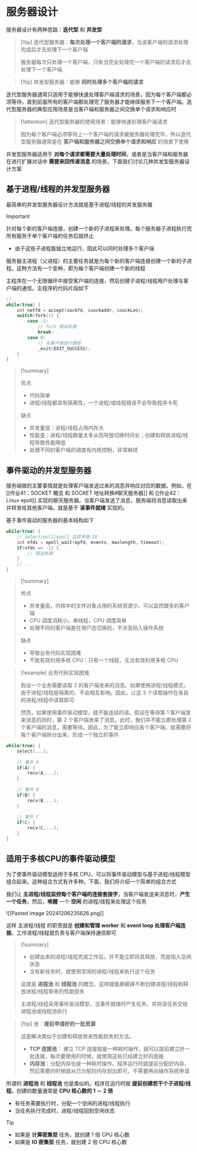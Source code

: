 # 服务器设计

服务器设计有两种思路：**迭代型** 和 **并发型**

> [!tip] 迭代型服务器：**每次处理一个客户端的请求**，当该客户端的请求处理完成后才去处理下一个客户端
> 
> 服务器每次只处理一个客户端，只有当完全处理完一个客户端的请求后才去处理下一个客户端
> 

> [!tip] 并发型服务器：能够 **同时处理多个客户端的请求**

迭代型服务器通常只适用于能够快速处理客户端请求的场景，因为每个客户端都必须等待，直到前面所有的客户端都处理完了服务器才能继续服务下一个客户端。迭代型服务器的典型应用场景是当客户端和服务器之间交换单个请求和响应时

> [!attention] 迭代型服务器的使用场景：能够快速处理客户端请求
> 
> 因为每个客户端必须等待上一个客户端的请求被服务器处理完毕，所以迭代型服务器通常是在 **客户端和服务器之间交换单个请求和响应** 的场景下使用
> 

并发型服务器适用于 **对每个请求都需要大量处理时间**，或者是当客户端和服务器在进行扩展对话中 **需要来回传递消息** 的场景。下面我们讨论几种并发型服务器设计方案

## 基于进程/线程的并发型服务器

最简单的并发型服务器设计方法就是基于进程/线程的并发服务器

> [!important] 
> 
> 针对每个新的客户端连接，创建一个新的子进程来处理。每个服务器子进程执行完所有服务于单个客户端的任务后就终止
> 
> + 由于这些子进程能独立地运行，因此可以同时处理多个客户端
> 
> 服务器主进程（父进程）的主要任务就是为每个新的客户端连接创建一个新的子进程。这种方法有一个变种，即为每个客户端创建一个新的线程
> 

主程序在一个无限循环中接受客户端的连接，然后创建子进程/线程用户处理与客户端的通信。主程序的代码片段如下

```c
//...
while(true) {
	int netfd = accept(sockfd, &sockaddr, &sockLen);
	switch(fork()) {
		case -1:
			// fork 错误处理
			break;
		case 0:
			// 与客户端进行通信
			_exit(EXIT_SUCCESS);
	}
}
```

> [!summary] 
> 
> 优点
> 
> + 代码简单
> + 进程/线程都具有隔离性，一个进程/或线程错误不会导致程序卡死
> 
> 缺点
> 
> + 并发量低：进程/线程占用内存大
> + 性能差：进程/线程数量太多从而导致切换时间长；创建和释放进程/线程导致性能降低
> + 处理不同的客户端的调度有内核控制，非常麻烦
> 

## 事件驱动的并发型服务器

服务端做的主要事情就是处理客户端发送过来的消息并响应对应的数据。例如，在 [[作业41：SOCKET 概览 和 SOCKET 地址转换#聊天服务器]] 和 [[作业42：Linux epoll]] 实现的聊天服务器。当客户端发送了消息，服务端将消息读取出来并转发给其他客户端。就是基于 **读事件就绪** 实现的。

基于事件驱动的服务器的基本结构如下

```c
while(true) {
	// select/poll/epoll 监控多路 IO
	int nfds = epoll_wait(epfd, events, maxlength, timeout);
	if(nfds == -1) {
		// 错误处理
	}
	// ...
}
```

> [!summary] 
> 
> 优点
> + 并发量高，内核中的文件对象占用的系统资源少。可以监控跟多的客户端
> + CPU 调度消耗小。单线程，CPU 调度简单
> + 处理不同的客户端是在用户态切换的，不涉及陷入操作系统
> 
> 缺点
> + 导致业务代码实现困难
> + 不能有效利用多核 CPU：只有一个线程，无法有效利用多核 CPU
> 

> [!example] 业务代码实现困难
> 
> 假设一个业务需要读取 $3$ 的客户端发来的消息。如果使用进程/线程模式，由于进程/线程是隔离的，不会相互影响。因此，让这 $3$ 个读取操作在各自的进程/线程中读取即可
> 
> 然而，如果使用事件驱动模型，就不能连续的读。假设在等待第 $1$ 客户端发来消息的同时，第 $2$ 个客户端发来了消息。此时，我们并不能立即处理第 $2$ 个客户端的消息，需要等待。因此，为了能立即响应各个客户端，就需要将每个客户端拆分出来，形成一个独立的事件
> 

```c
while(true) {
	select(...);
	
	// 事件 A
	if(A) {
		recv(A,...);
	}
	
	// 事件 B
	if(B) {
		recv(B,...);
	}
	
	// 事件 C
	if(C) {
		recv(C,...);
	}
}
```

## 适用于多核CPU的事件驱动模型

为了使事件驱动模型适用于多核 CPU，可以将事件驱动模型与基于进程/线程模型组合起来。这种组合方式有许多种。下面，我们将介绍一个简单的组合方式

我们让 **主进程/线程监控每个客户端的连接套接字**，当客户端发送来消息时，**产生一个任务**，然后，**唤醒** 一个 **空闲** 的进程/线程来处理这个任务

![[Pasted image 20241206235626.png]]

这样 主进程/线程 的职责就是 **创建和管理 worker** 和 **event loop 处理客户端连接**。工作进程/线程就负责与客户端保持通信即可

> [!summary] 
> 
> + 创建出来的进程/线程完成工作后，并不是立即将其释放，而是陷入空闲状态
> + 当有新任务时，就使用空闲的进程/线程来执行这个任务
> 
> 这就是 **进程池** 和 **线程池** 的概念。这样就能屏蔽掉不断创建进程/线程和释放进程/线程带来的性能损失
> 
> 主进程/线程采用事件驱动模型，当事件就绪时产生任务，并将该任务交给进程池或线程池执行
> 

> [!tip] 池：**提前申请好的一批资源**
> 
> 这是解决类似于创建和释放带来性能损失的方法。
> + **TCP 连接池**： 建立 TCP 连接就是一种耗时操作，就可以提前建立好一批连接，每次要使用的时候，就使用这些已经建立好的连接
> + **内存池**：分配内存也是一种耗时操作。程序运行时就提前分配好内存，然后需要的时候就从已分配的内存划出即可，不需要再向操作系统申请
> 

所谓的 **进程池** 和 **线程池** 也是类似的。程序在运行时就 **提前创建若干个子进程/线程**。创建的数量通常是 **CPU 核心数的 $1\sim 2$ 倍**
+ 有任务需要执行时，分配一个空闲的进程/线程执行
+ 当任务执行完成时，进程/线程回到空闲状态

> [!tip] 
> 
> + 如果是 **计算密集型** 任务，就创建 $1$ 倍 CPU 核心数
> + 如果是 **IO 密集型** 任务，就创建 $2$ 倍 CPU 核心数
> 

